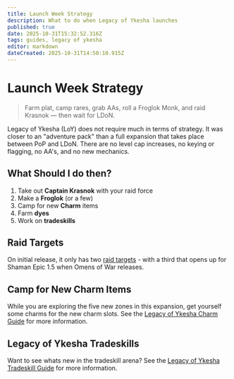 ```yaml
---
title: Launch Week Strategy
description: What to do when Legacy of Ykesha launches
published: true
date: 2025-10-31T15:32:52.316Z
tags: guides, legacy of ykesha
editor: markdown
dateCreated: 2025-10-31T14:50:10.915Z
---
```


# Launch Week Strategy
>Farm plat, camp rares, grab AAs, roll a Froglok Monk, and raid Krasnok — then wait for LDoN.

Legacy of Ykesha (LoY) does not require much in terms of strategy.  It was closer to an "adventure pack" than a full expansion that takes place between PoP and LDoN.  There are no level cap increases, no keying or flagging, no AA's, and no new mechanics.

## What Should I do then?
1. Take out **Captain Krasnok** with your raid force
1. Make a **Froglok** (or a few)
2. Camp for new **Charm** items
3. Farm **dyes**
4. Work on **tradeskills**

## Raid Targets
On initial release, it only has two [raid targets](/expansions/the_legacy_of_ykesha/raid_guide) - with a third that opens up for Shaman Epic 1.5 when Omens of War releases.

## Camp for New Charm Items
While you are exploring the five new zones in this expansion, get yourself some charms for the new charm slots. See the [Legacy of Ykesha Charm Guide](/expansions/the_legacy_of_ykesha/charm_guide) for more information.


## Legacy of Ykesha Tradeskills
Want to see whats new in the tradeskill arena? See the [Legacy of Ykesha Tradeskill Guide](/expansions/the_legacy_of_ykesha/tradeskill_guide) for more information.